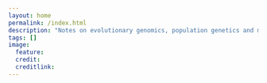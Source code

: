 ```yaml
---
layout: home
permalink: /index.html
description: "Notes on evolutionary genomics, population genetics and molecular evolution."
tags: []
image:
  feature: 
  credit: 
  creditlink:
---
```



